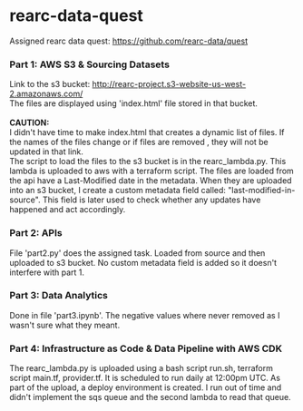 # rearc-data-quest
Assigned rearc data quest: https://github.com/rearc-data/quest

### Part 1: AWS S3 & Sourcing Datasets
Link to the s3 bucket: http://rearc-project.s3-website-us-west-2.amazonaws.com/ <br>
The files are displayed using 'index.html' file stored in that bucket. <br><br>
<b>CAUTION:</b> <br>
I didn't have time to make index.html that creates a dynamic list of files. If the names of the files change or if files are removed 
, they will not be updated in that link.  <br>
The script to load the files to the s3 bucket is in the rearc_lambda.py. 
This lambda is uploaded to aws with a terraform script. The files are loaded from the api have a Last-Modified date in the 
metadata. When they are uploaded into an s3 bucket, I create a custom metadata field called: "last-modified-in-source". This field is later used 
to check whether any updates have happened and act accordingly. 

### Part 2: APIs
File 'part2.py' does the assigned task. Loaded from source and then uploaded to s3 bucket. No custom metadata field is added so it doesn't interfere with part 1. 

### Part 3: Data Analytics
Done in file 'part3.ipynb'. The negative values where never removed as I wasn't sure what they meant. 


### Part 4: Infrastructure as Code & Data Pipeline with AWS CDK
The rearc_lambda.py is uploaded using a bash script run.sh, terraform script main.tf, provider.tf. It is scheduled to run daily at 12:00pm UTC. 
As part of the upload, a deploy environment is created. 
I run out of time and didn't implement the sqs queue and the second lambda to read that queue. 
